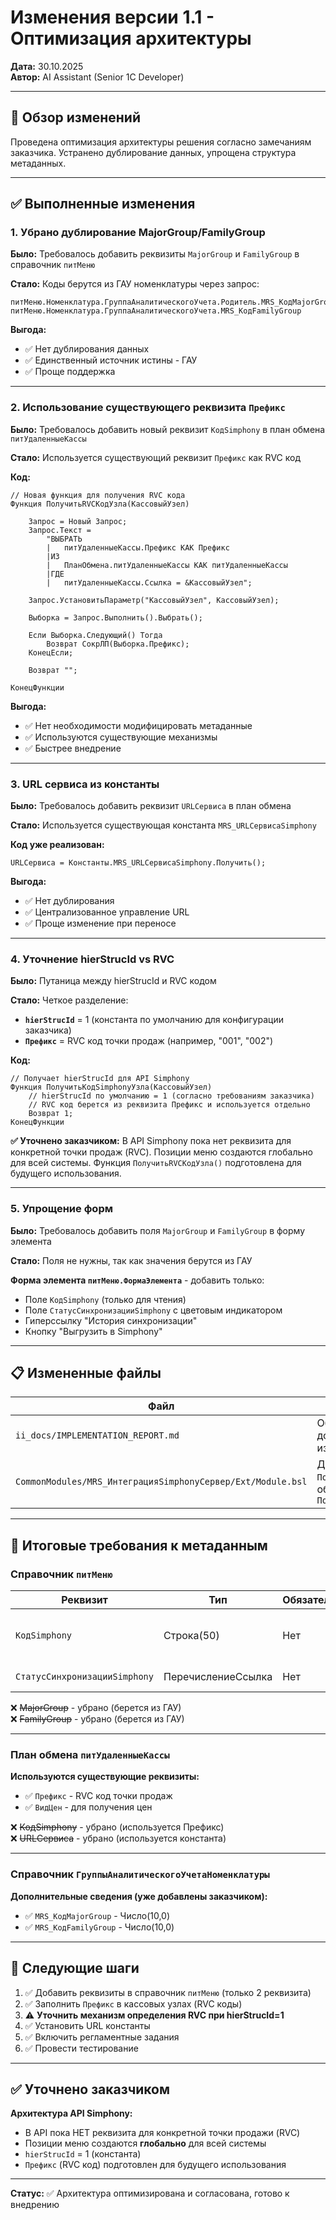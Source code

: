 # Изменения версии 1.1 - Оптимизация архитектуры

**Дата:** 30.10.2025  
**Автор:** AI Assistant (Senior 1C Developer)

---

## 📝 Обзор изменений

Проведена оптимизация архитектуры решения согласно замечаниям заказчика. Устранено дублирование данных, упрощена структура метаданных.

---

## ✅ Выполненные изменения

### 1. Убрано дублирование MajorGroup/FamilyGroup

**Было:** Требовалось добавить реквизиты `MajorGroup` и `FamilyGroup` в справочник `питМеню`

**Стало:** Коды берутся из ГАУ номенклатуры через запрос:
```bsl
питМеню.Номенклатура.ГруппаАналитическогоУчета.Родитель.MRS_КодMajorGroup
питМеню.Номенклатура.ГруппаАналитическогоУчета.MRS_КодFamilyGroup
```

**Выгода:**
- ✅ Нет дублирования данных
- ✅ Единственный источник истины - ГАУ
- ✅ Проще поддержка

---

### 2. Использование существующего реквизита `Префикс`

**Было:** Требовалось добавить новый реквизит `КодSimphony` в план обмена `питУдаленныеКассы`

**Стало:** Используется существующий реквизит `Префикс` как RVC код

**Код:**
```bsl
// Новая функция для получения RVC кода
Функция ПолучитьRVCКодУзла(КассовыйУзел)
	
	Запрос = Новый Запрос;
	Запрос.Текст = 
		"ВЫБРАТЬ
		|	питУдаленныеКассы.Префикс КАК Префикс
		|ИЗ
		|	ПланОбмена.питУдаленныеКассы КАК питУдаленныеКассы
		|ГДЕ
		|	питУдаленныеКассы.Ссылка = &КассовыйУзел";
	
	Запрос.УстановитьПараметр("КассовыйУзел", КассовыйУзел);
	
	Выборка = Запрос.Выполнить().Выбрать();
	
	Если Выборка.Следующий() Тогда
		Возврат СокрЛП(Выборка.Префикс);
	КонецЕсли;
	
	Возврат "";
	
КонецФункции
```

**Выгода:**
- ✅ Нет необходимости модифицировать метаданные
- ✅ Используются существующие механизмы
- ✅ Быстрее внедрение

---

### 3. URL сервиса из константы

**Было:** Требовалось добавить реквизит `URLСервиса` в план обмена

**Стало:** Используется существующая константа `MRS_URLСервисаSimphony`

**Код уже реализован:**
```bsl
URLСервиса = Константы.MRS_URLСервисаSimphony.Получить();
```

**Выгода:**
- ✅ Нет дублирования
- ✅ Централизованное управление URL
- ✅ Проще изменение при переносе

---

### 4. Уточнение hierStrucId vs RVC

**Было:** Путаница между hierStrucId и RVC кодом

**Стало:** Четкое разделение:
- **`hierStrucId`** = 1 (константа по умолчанию для конфигурации заказчика)
- **`Префикс`** = RVC код точки продаж (например, "001", "002")

**Код:**
```bsl
// Получает hierStrucId для API Simphony
Функция ПолучитьКодSimphonyУзла(КассовыйУзел)
	// hierStrucId по умолчанию = 1 (согласно требованиям заказчика)
	// RVC код берется из реквизита Префикс и используется отдельно
	Возврат 1;
КонецФункции
```

**✅ Уточнено заказчиком:**
В API Simphony пока нет реквизита для конкретной точки продаж (RVC). Позиции меню создаются глобально для всей системы. Функция `ПолучитьRVCКодУзла()` подготовлена для будущего использования.

---

### 5. Упрощение форм

**Было:** Требовалось добавить поля `MajorGroup` и `FamilyGroup` в форму элемента

**Стало:** Поля не нужны, так как значения берутся из ГАУ

**Форма элемента `питМеню.ФормаЭлемента`** - добавить только:
- Поле `КодSimphony` (только для чтения)
- Поле `СтатусСинхронизацииSimphony` с цветовым индикатором
- Гиперссылку "История синхронизации"
- Кнопку "Выгрузить в Simphony"

---

## 📋 Измененные файлы

| Файл | Изменения |
|------|-----------|
| `ii_docs/IMPLEMENTATION_REPORT.md` | Обновлена документация, убраны избыточные требования |
| `CommonModules/MRS_ИнтеграцияSimphonyСервер/Ext/Module.bsl` | Добавлена функция `ПолучитьRVCКодУзла()`, обновлена `ПолучитьКодSimphonyУзла()` |

---

## 🎯 Итоговые требования к метаданным

### Справочник `питМеню`

| Реквизит | Тип | Обязательность | Примечание |
|----------|-----|----------------|------------|
| `КодSimphony` | Строка(50) | Нет | Для сохранения stringNumberId из API |
| `СтатусСинхронизацииSimphony` | ПеречислениеСсылка | Нет | Текущий статус |

❌ ~~MajorGroup~~ - убрано (берется из ГАУ)  
❌ ~~FamilyGroup~~ - убрано (берется из ГАУ)

---

### План обмена `питУдаленныеКассы`

**Используются существующие реквизиты:**
- ✅ `Префикс` - RVC код точки продаж
- ✅ `ВидЦен` - для получения цен

❌ ~~КодSimphony~~ - убрано (используется Префикс)  
❌ ~~URLСервиса~~ - убрано (используется константа)

---

### Справочник `ГруппыАналитическогоУчетаНоменклатуры`

**Дополнительные сведения (уже добавлены заказчиком):**
- ✅ `MRS_КодMajorGroup` - Число(10,0)
- ✅ `MRS_КодFamilyGroup` - Число(10,0)

---

## 🚀 Следующие шаги

1. ✅ Добавить реквизиты в справочник `питМеню` (только 2 реквизита)
2. ✅ Заполнить `Префикс` в кассовых узлах (RVC коды)
3. ⚠️ **Уточнить механизм определения RVC при hierStrucId=1**
4. ✅ Установить URL константы
5. ✅ Включить регламентные задания
6. ✅ Провести тестирование

---

## ✅ Уточнено заказчиком

**Архитектура API Simphony:**
- В API пока НЕТ реквизита для конкретной точки продажи (RVC)
- Позиции меню создаются **глобально** для всей системы
- `hierStrucId` = 1 (константа)
- `Префикс` (RVC код) подготовлен для будущего использования

---

**Статус:** ✅ Архитектура оптимизирована и согласована, готово к внедрению

